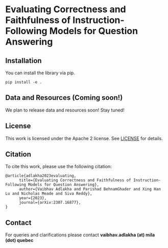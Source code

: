 # Evaluating Correctness and Faithfulness of Instruction-Following Models for Question Answering


## Installation
You can install the library via pip.

```
pip install -e .
```


## Data and Resources (Coming soon!)
We plan to release data and resources soon! Stay tuned!

## License

This work is licensed under the Apache 2 license. See [LICENSE](LICENSE) for details.

## Citation
To cite this work, please use the following citation:
```
@article{adlakha2023evaluating,
      title={Evaluating Correctness and Faithfulness of Instruction-Following Models for Question Answering}, 
      author={Vaibhav Adlakha and Parishad BehnamGhader and Xing Han Lu and Nicholas Meade and Siva Reddy},
      year={2023},
      journal={arXiv:2307.16877},
}
```

## Contact

For queries and clarifications please contact **vaibhav.adlakha (at) mila (dot) quebec**